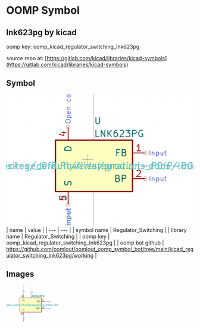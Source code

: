 # OOMP Symbol  
## lnk623pg  by kicad  
  
oomp key: oomp_kicad_regulator_switching_lnk623pg  
  
source repo at: [https://gitlab.com/kicad/libraries/kicad-symbols](https://gitlab.com/kicad/libraries/kicad-symbols)  
## Symbol  
  
[![working.png](working_600.png)](working.png)  
| name | value | 
| --- | --- | 
| symbol name | Regulator_Switching | 
| library name | Regulator_Switching | 
| oomp key | oomp_kicad_regulator_switching_lnk623pg | 
| oomp bot github | https://github.com/oomlout/oomlout_oomp_symbol_bot/tree/main/kicad_regulator_switching_lnk623pg/working | 
## Images  
  
[![working.png](working_140.png)](working.png)  
